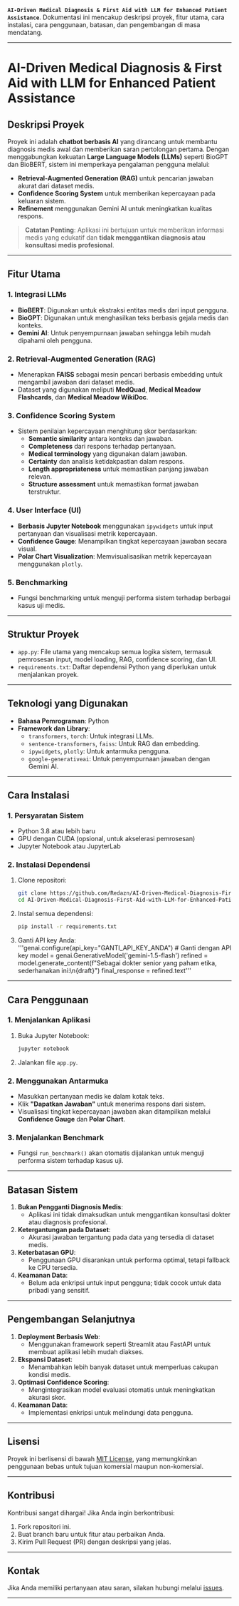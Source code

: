  **`AI-Driven Medical Diagnosis & First Aid with LLM for Enhanced Patient Assistance`**. Dokumentasi ini mencakup deskripsi proyek, fitur utama, cara instalasi, cara penggunaan, batasan, dan pengembangan di masa mendatang.

---

# **AI-Driven Medical Diagnosis & First Aid with LLM for Enhanced Patient Assistance**

## **Deskripsi Proyek**
Proyek ini adalah **chatbot berbasis AI** yang dirancang untuk membantu diagnosis medis awal dan memberikan saran pertolongan pertama. Dengan menggabungkan kekuatan **Large Language Models (LLMs)** seperti BioGPT dan BioBERT, sistem ini memperkaya pengalaman pengguna melalui:
- **Retrieval-Augmented Generation (RAG)** untuk pencarian jawaban akurat dari dataset medis.
- **Confidence Scoring System** untuk memberikan kepercayaan pada keluaran sistem.
- **Refinement** menggunakan Gemini AI untuk meningkatkan kualitas respons.

> **Catatan Penting**:
> Aplikasi ini bertujuan untuk memberikan informasi medis yang edukatif dan **tidak menggantikan diagnosis atau konsultasi medis profesional**.

---

## **Fitur Utama**
### **1. Integrasi LLMs**
- **BioBERT**: Digunakan untuk ekstraksi entitas medis dari input pengguna.
- **BioGPT**: Digunakan untuk menghasilkan teks berbasis gejala medis dan konteks.
- **Gemini AI**: Untuk penyempurnaan jawaban sehingga lebih mudah dipahami oleh pengguna.

### **2. Retrieval-Augmented Generation (RAG)**
- Menerapkan **FAISS** sebagai mesin pencari berbasis embedding untuk mengambil jawaban dari dataset medis.
- Dataset yang digunakan meliputi **MedQuad**, **Medical Meadow Flashcards**, dan **Medical Meadow WikiDoc**.

### **3. Confidence Scoring System**
- Sistem penilaian kepercayaan menghitung skor berdasarkan:
  - **Semantic similarity** antara konteks dan jawaban.
  - **Completeness** dari respons terhadap pertanyaan.
  - **Medical terminology** yang digunakan dalam jawaban.
  - **Certainty** dan analisis ketidakpastian dalam respons.
  - **Length appropriateness** untuk memastikan panjang jawaban relevan.
  - **Structure assessment** untuk memastikan format jawaban terstruktur.

### **4. User Interface (UI)**
- **Berbasis Jupyter Notebook** menggunakan `ipywidgets` untuk input pertanyaan dan visualisasi metrik kepercayaan.
- **Confidence Gauge**: Menampilkan tingkat kepercayaan jawaban secara visual.
- **Polar Chart Visualization**: Memvisualisasikan metrik kepercayaan menggunakan `plotly`.

### **5. Benchmarking**
- Fungsi benchmarking untuk menguji performa sistem terhadap berbagai kasus uji medis.

---

## **Struktur Proyek**
- `app.py`: File utama yang mencakup semua logika sistem, termasuk pemrosesan input, model loading, RAG, confidence scoring, dan UI.
- `requirements.txt`: Daftar dependensi Python yang diperlukan untuk menjalankan proyek.

---

## **Teknologi yang Digunakan**
- **Bahasa Pemrograman**: Python
- **Framework dan Library**:
  - `transformers`, `torch`: Untuk integrasi LLMs.
  - `sentence-transformers`, `faiss`: Untuk RAG dan embedding.
  - `ipywidgets`, `plotly`: Untuk antarmuka pengguna.
  - `google-generativeai`: Untuk penyempurnaan jawaban dengan Gemini AI.

---

## **Cara Instalasi**
### **1. Persyaratan Sistem**
- Python 3.8 atau lebih baru
- GPU dengan CUDA (opsional, untuk akselerasi pemrosesan)
- Jupyter Notebook atau JupyterLab

### **2. Instalasi Dependensi**
1. Clone repositori:
   ```bash
   git clone https://github.com/Redazn/AI-Driven-Medical-Diagnosis-First-Aid-with-LLM-for-Enhanced-Patient-Assistance.git
   cd AI-Driven-Medical-Diagnosis-First-Aid-with-LLM-for-Enhanced-Patient-Assistance
   ```
2. Instal semua dependensi:
   ```bash
   pip install -r requirements.txt
   ```
3. Ganti API key Anda: '''genai.configure(api_key="GANTI_API_KEY_ANDA")  # Ganti dengan API key
            model = genai.GenerativeModel('gemini-1.5-flash')
            refined = model.generate_content(f"Sebagai dokter senior yang paham etika, sederhanakan ini:\n{draft}")
            final_response = refined.text'''

---

## **Cara Penggunaan**
### **1. Menjalankan Aplikasi**
1. Buka Jupyter Notebook:
   ```bash
   jupyter notebook
   ```
2. Jalankan file `app.py`.

### **2. Menggunakan Antarmuka**
- Masukkan pertanyaan medis ke dalam kotak teks.
- Klik **"Dapatkan Jawaban"** untuk menerima respons dari sistem.
- Visualisasi tingkat kepercayaan jawaban akan ditampilkan melalui **Confidence Gauge** dan **Polar Chart**.

### **3. Menjalankan Benchmark**
- Fungsi `run_benchmark()` akan otomatis dijalankan untuk menguji performa sistem terhadap kasus uji.

---

## **Batasan Sistem**
1. **Bukan Pengganti Diagnosis Medis**:
   - Aplikasi ini tidak dimaksudkan untuk menggantikan konsultasi dokter atau diagnosis profesional.
2. **Ketergantungan pada Dataset**:
   - Akurasi jawaban tergantung pada data yang tersedia di dataset medis.
3. **Keterbatasan GPU**:
   - Penggunaan GPU disarankan untuk performa optimal, tetapi fallback ke CPU tersedia.
4. **Keamanan Data**:
   - Belum ada enkripsi untuk input pengguna; tidak cocok untuk data pribadi yang sensitif.

---

## **Pengembangan Selanjutnya**
1. **Deployment Berbasis Web**:
   - Menggunakan framework seperti Streamlit atau FastAPI untuk membuat aplikasi lebih mudah diakses.
2. **Ekspansi Dataset**:
   - Menambahkan lebih banyak dataset untuk memperluas cakupan kondisi medis.
3. **Optimasi Confidence Scoring**:
   - Mengintegrasikan model evaluasi otomatis untuk meningkatkan akurasi skor.
4. **Keamanan Data**:
   - Implementasi enkripsi untuk melindungi data pengguna.

---

## **Lisensi**
Proyek ini berlisensi di bawah [MIT License](LICENSE), yang memungkinkan penggunaan bebas untuk tujuan komersial maupun non-komersial.

---

## **Kontribusi**
Kontribusi sangat dihargai! Jika Anda ingin berkontribusi:
1. Fork repositori ini.
2. Buat branch baru untuk fitur atau perbaikan Anda.
3. Kirim Pull Request (PR) dengan deskripsi yang jelas.

---

## **Kontak**
Jika Anda memiliki pertanyaan atau saran, silakan hubungi melalui [issues](https://github.com/Redazn/AI-Driven-Medical-Diagnosis-First-Aid-with-LLM-for-Enhanced-Patient-Assistance/issues).

---
